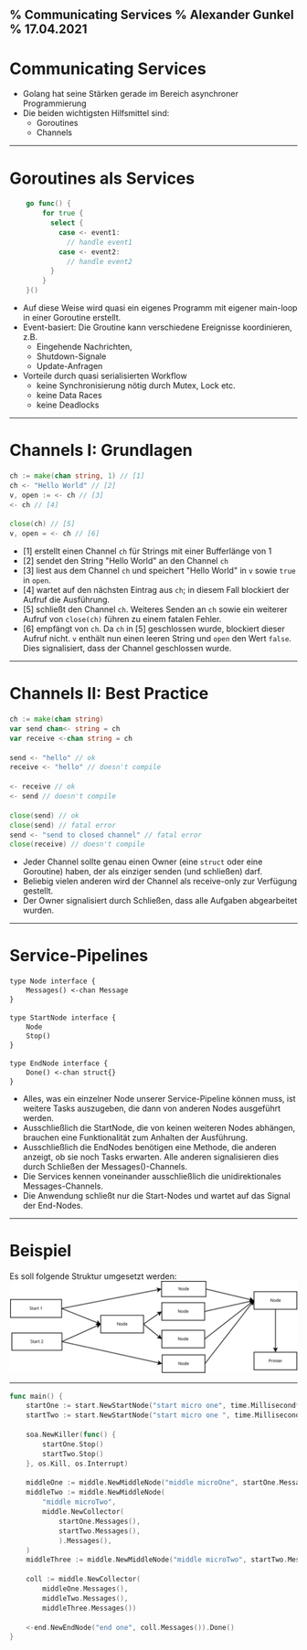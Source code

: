 % Communicating Services
% Alexander Gunkel
% 17.04.2021
---

# Communicating Services
* Golang hat seine Stärken gerade im Bereich asynchroner Programmierung
* Die beiden wichtigsten Hilfsmittel sind:
    * Goroutines
    * Channels

----
    
# Goroutines als Services

~~~go
    go func() {
        for true {
          select {
            case <- event1:
              // handle event1
            case <- event2:
              // handle event2
          }
        }
    }()
~~~

* Auf diese Weise wird quasi ein eigenes Programm mit eigener main-loop in einer Goroutine erstellt.
* Event-basiert: Die Groutine kann verschiedene Ereignisse koordinieren, z.B.
  * Eingehende Nachrichten,
  * Shutdown-Signale
  * Update-Anfragen
* Vorteile durch quasi serialisierten Workflow
  * keine Synchronisierung nötig durch Mutex, Lock etc.
  * keine Data Races
  * keine Deadlocks

----

# Channels I: Grundlagen
````go
ch := make(chan string, 1) // [1]
ch <- "Hello World" // [2]
v, open := <- ch // [3]
<- ch // [4]

close(ch) // [5]
v, open = <- ch // [6]
````

* [1] erstellt einen Channel `ch` für Strings mit einer Bufferlänge von 1
* [2] sendet den String "Hello World" an den Channel `ch`
* [3] liest aus dem Channel `ch` und speichert "Hello World" in `v` sowie `true` in `open`.
* [4] wartet auf den nächsten Eintrag aus `ch`;
  in diesem Fall blockiert der Aufruf die Ausführung.
* [5] schließt den Channel `ch`. Weiteres Senden an `ch` 
  sowie ein weiterer Aufruf von `close(ch)` führen zu einem fatalen Fehler.
* [6] empfängt von `ch`. Da `ch` in [5] geschlossen wurde, blockiert dieser Aufruf nicht.
`v` enthält nun einen leeren String und `open` den Wert `false`. Dies signalisiert, dass der
  Channel geschlossen wurde.


----

# Channels II: Best Practice

```go
ch := make(chan string)
var send chan<- string = ch
var receive <-chan string = ch

send <- "hello" // ok
receive <- "hello" // doesn't compile

<- receive // ok
<- send // doesn't compile

close(send) // ok
close(send) // fatal error
send <- "send to closed channel" // fatal error
close(receive) // doesn't compile
```
* Jeder Channel sollte genau einen Owner (eine `struct` oder eine Goroutine) haben,
  der als einziger senden (und schließen) darf.
* Beliebig vielen anderen wird der Channel als receive-only zur Verfügung gestellt.
* Der Owner signalisiert durch Schließen, dass alle Aufgaben abgearbeitet wurden.

----

# Service-Pipelines

```
type Node interface {
	Messages() <-chan Message
}

type StartNode interface {
	Node
	Stop()
}

type EndNode interface {
	Done() <-chan struct{}
}
```

* Alles, was ein einzelner Node unserer Service-Pipeline können muss, ist weitere Tasks auszugeben,
die dann von anderen Nodes ausgeführt werden.
* Ausschließlich die StartNode, die von keinen weiteren Nodes abhängen, brauchen eine Funktionalität
zum Anhalten der Ausführung.
* Ausschließlich die EndNodes benötigen eine Methode, die anderen anzeigt, ob sie noch Tasks erwarten.
Alle anderen signalisieren dies durch Schließen der Messages()-Channels.
* Die Services kennen voneinander ausschließlich die unidirektionales Messages-Channels.
* Die Anwendung schließt nur die Start-Nodes und wartet auf das Signal der End-Nodes.
  
----

# Beispiel
Es soll folgende Struktur umgesetzt werden:
![](flowchart.svg)

----

```go
func main() {
	startOne := start.NewStartNode("start micro one", time.Millisecond*10)
	startTwo := start.NewStartNode("start micro one ", time.Millisecond*15)

	soa.NewKiller(func() {
		startOne.Stop()
		startTwo.Stop()
	}, os.Kill, os.Interrupt)

	middleOne := middle.NewMiddleNode("middle microOne", startOne.Messages())
	middleTwo := middle.NewMiddleNode(
		"middle microTwo",
		middle.NewCollector(
			startOne.Messages(),
			startTwo.Messages(),
            ).Messages(),
	)
	middleThree := middle.NewMiddleNode("middle microTwo", startTwo.Messages())

	coll := middle.NewCollector(
		middleOne.Messages(),
		middleTwo.Messages(),
		middleThree.Messages())

	<-end.NewEndNode("end one", coll.Messages()).Done()
}
```